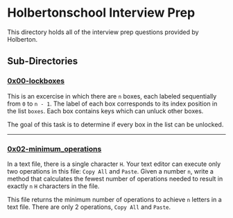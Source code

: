 # Holbertonschool Interview Prep

This directory holds all of the interview prep questions provided by Holberton.

## Sub-Directories

### [0x00-lockboxes](https://github.com/kyle-gross/holbertonschool-interview/tree/main/0x00-lockboxes "0x00-lockboxes")

This is an excercise in which there are `n` boxes, each labeled sequentially from `0` to `n - 1`. The label of each box corresponds to its index position in the list `boxes`. Each box contains keys which can unluck other boxes.

The goal of this task is to determine if every box in the list can be unlocked.

---
### [0x02-minimum_operations](https://github.com/kyle-gross/holbertonschool-interview/tree/main/0x02-minimum_operations "0x02-minimum_operations")

In a text file, there is a single character `H`. Your text editor can execute only two operations in this file: `Copy All` and `Paste`. Given a number `n`, write a method that calculates the fewest number of operations needed to result in exactly `n` `H` characters in the file.

This file returns the minimum number of operations to achieve `n` letters in a text file. There are only 2 operations, `Copy All` and `Paste`.
